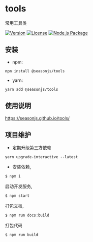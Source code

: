 # tools

常用工具类

<p align="center">

<a href="https://www.npmjs.com/package/vue"><img src="https://img.shields.io/npm/v/@seasonjs/tools.svg?sanitize=true" alt="Version"></a>
<a href="https://www.npmjs.com/package/vue"><img src="https://img.shields.io/npm/l/@seasonjs/tools.svg?sanitize=true" alt="License"></a>
[![Node.js Package](https://github.com/seasonjs/tools/actions/workflows/npm-publish.yml/badge.svg)](https://github.com/seasonjs/tools/actions/workflows/npm-publish.yml)

</p>

## 安装

- npm:

```shell
npm install @seasonjs/tools
```

- yarn:

```shell
yarn add @seasonjs/tools
```

## 使用说明

https://seasonjs.github.io/tools/

## 项目维护

- 定期升级第三方依赖

```shell
yarn upgrade-interactive --latest
```

- 安装依赖,

```bash
$ npm i
```

启动开发服务,

```bash
$ npm start
```

打包文档,

```bash
$ npm run docs:build
```

打包代码

```bash
$ npm run build
```
